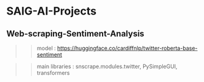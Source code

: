 # SAIG-AI-Projects

## Web-scraping-Sentiment-Analysis
>> model : https://huggingface.co/cardiffnlp/twitter-roberta-base-sentiment
  
>> main libraries : snscrape.modules.twitter, PySimpleGUI, transformers
